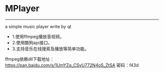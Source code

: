 # MPlayer
---
a simple music player write by qt


* 1.使用ffmpeg播放音视频。
* 2.使用酷狗api接口。
* 3.支持音乐在线搜索及播放等简单功能。

ffmpeg依赖dll下载地址：
https://pan.baidu.com/s/1UmYZq_CSvU772N4oS_ZtSA 密码：f43d
